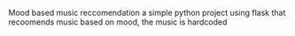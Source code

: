 Mood based music reccomendation
a simple python project using flask that recoomends music based on mood, the music is hardcoded
